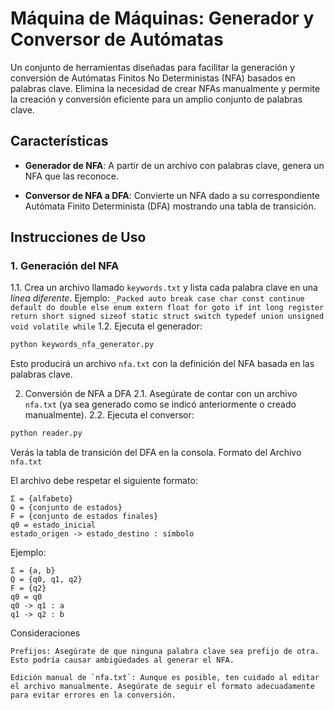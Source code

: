 # Máquina de Máquinas: Generador y Conversor de Autómatas

Un conjunto de herramientas diseñadas para facilitar la generación y conversión de Autómatas Finitos No Deterministas (NFA) basados en palabras clave. Elimina la necesidad de crear NFAs manualmente y permite la creación y conversión eficiente para un amplio conjunto de palabras clave.

## Características

- **Generador de NFA**: A partir de un archivo con palabras clave, genera un NFA que las reconoce.
  
- **Conversor de NFA a DFA**: Convierte un NFA dado a su correspondiente Autómata Finito Determinista (DFA) mostrando una tabla de transición.

## Instrucciones de Uso

### 1. Generación del NFA

1.1. Crea un archivo llamado `keywords.txt` y lista cada palabra clave en una _línea diferente_.
    Ejemplo:
    ```
    _Packed
    auto
    break
    case
    char
    const
    continue
    default
    do
    double
    else
    enum
    extern
    float
    for
    goto
    if
    int
    long
    register
    return
    short
    signed
    sizeof
    static
    struct
    switch
    typedef
    union
    unsigned
    void
    volatile
    while
    ```
1.2. Ejecuta el generador:
```bash
python keywords_nfa_generator.py
```
Esto producirá un archivo `nfa.txt` con la definición del NFA basada en las palabras clave.

2. Conversión de NFA a DFA
2.1. Asegúrate de contar con un archivo `nfa.txt` (ya sea generado como se indicó anteriormente o creado manualmente).
2.2. Ejecuta el conversor:
```bash
python reader.py
```
Verás la tabla de transición del DFA en la consola.
Formato del Archivo `nfa.txt`

El archivo debe respetar el siguiente formato:
```
Σ = {alfabeto}
Q = {conjunto de estados}
F = {conjunto de estados finales}
q0 = estado_inicial
estado_origen -> estado_destino : símbolo
```
Ejemplo:

```
Σ = {a, b}
Q = {q0, q1, q2}
F = {q2}
q0 = q0
q0 -> q1 : a
q1 -> q2 : b
```
Consideraciones

    Prefijos: Asegúrate de que ninguna palabra clave sea prefijo de otra. Esto podría causar ambigüedades al generar el NFA.

    Edición manual de `nfa.txt`: Aunque es posible, ten cuidado al editar el archivo manualmente. Asegúrate de seguir el formato adecuadamente para evitar errores en la conversión.

